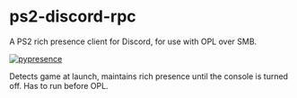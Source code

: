 # ps2-discord-rpc
A PS2 rich presence client for Discord, for use with OPL over SMB.

[![pypresence](https://img.shields.io/badge/using-pypresence-00bb88.svg?style=for-the-badge&logo=discord&logoWidth=20)](https://github.com/qwertyquerty/pypresence)

Detects game at launch, maintains rich presence until the console is turned off. Has to run before OPL.

